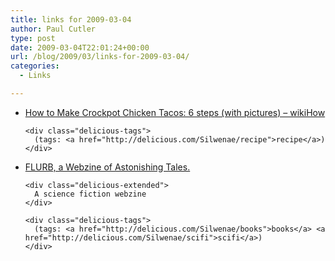 ```yaml
---
title: links for 2009-03-04
author: Paul Cutler
type: post
date: 2009-03-04T22:01:24+00:00
url: /blog/2009/03/links-for-2009-03-04/
categories:
  - Links

---
```

<ul class="delicious">
  <li>
    <div class="delicious-link">
      <a href="http://www.wikihow.com/Make-Crockpot-Chicken-Tacos">How to Make Crockpot Chicken Tacos: 6 steps (with pictures) &#8211; wikiHow</a>
    </div>
    
    <div class="delicious-tags">
      (tags: <a href="http://delicious.com/Silwenae/recipe">recipe</a>)
    </div>
  </li>
  
  <li>
    <div class="delicious-link">
      <a href="http://www.flurb.net/">FLURB, a Webzine of Astonishing Tales.</a>
    </div>
    
    <div class="delicious-extended">
      A science fiction webzine
    </div>
    
    <div class="delicious-tags">
      (tags: <a href="http://delicious.com/Silwenae/books">books</a> <a href="http://delicious.com/Silwenae/scifi">scifi</a>)
    </div>
  </li>
</ul>